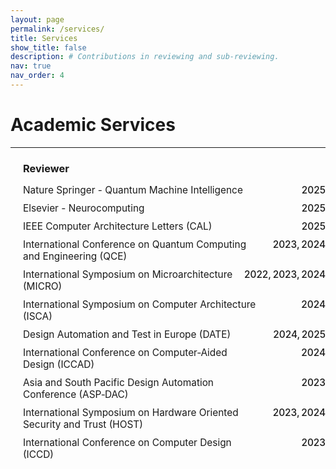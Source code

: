 ```yaml
---
layout: page
permalink: /services/
title: Services
show_title: false
description: # Contributions in reviewing and sub-reviewing.
nav: true
nav_order: 4
---
```


<!-- ### Reviewer

- **International Conference on Quantum Computing and Engineering (QCE)**: 2023, 2024
- **International Symposium on Microarchitecture (MICRO)**: 2022, 2023, 2024
- **International Symposium on Computer Architecture (ISCA)**: 2024
- **Design Automation and Test in Europe (DATE)**: 2024, 2025
- **International Conference on Computer-Aided Design (ICCAD)**: 2024
- **Asia and South Pacific Design Automation Conference (ASP-DAC)**: 2023
- **International Symposium on Hardware Oriented Security and Trust (HOST)**: 2023, 2024
- **International Conference on Computer Design (ICCD)**: 2023 

--- -->

# Academic Services

---

<div class="timeline">
  <div class="timeline-item">
    <h3>Reviewer</h3>
    <ul class="service-list">
      <li><span class="venue">Nature Springer - Quantum Machine Intelligence</span><span class="years">2025</span></li>
      <li><span class="venue">Elsevier - Neurocomputing</span><span class="years">2025</span></li>
      <li><span class="venue">IEEE Computer Architecture Letters (CAL)</span><span class="years">2025</span></li>
      <li><span class="venue">International Conference on Quantum Computing and Engineering (QCE)</span><span class="years">2023, 2024</span></li>
      <li><span class="venue">International Symposium on Microarchitecture (MICRO)</span><span class="years">2022, 2023, 2024</span></li>
      <li><span class="venue">International Symposium on Computer Architecture (ISCA)</span><span class="years">2024</span></li>
      <li><span class="venue">Design Automation and Test in Europe (DATE)</span><span class="years">2024, 2025</span></li>
      <li><span class="venue">International Conference on Computer‑Aided Design (ICCAD)</span><span class="years">2024</span></li>
      <li><span class="venue">Asia and South Pacific Design Automation Conference (ASP‑DAC)</span><span class="years">2023</span></li>
      <li><span class="venue">International Symposium on Hardware Oriented Security and Trust (HOST)</span><span class="years">2023, 2024</span></li>
      <li><span class="venue">International Conference on Computer Design (ICCD)</span><span class="years">2023</span></li>
    </ul>
  </div>
</div>

<style>
  .timeline {
    border-left: 2px solid var(--global-theme-color);
    padding-left: 20px;
  }
  .timeline-item { margin-bottom: 20px; }
  .timeline-item h3 {
    color: var(--global-theme-color);
    font-weight: bold;
    margin-bottom: 10px;
  }

  /* ---------- list + alignment tweaks ---------- */
  .service-list {           /* replaces .timeline-item ul */
    list-style: none;
    margin: 0;
    padding: 0;
    font-size: 1.1em;
  }
  .service-list li {
    display: flex;          /* 2‑column layout */
    justify-content: space-between;
    gap: 1rem;
    padding: 5px 0;
  }
  .venue { flex: 1 1 auto; }         /* wraps naturally */
  .years {
    flex: 0 0 90px;         /* fixed width keeps a neat column */
    text-align: right;
    white-space: nowrap;
    color: var(--global-theme-color);
    font-weight: 500;
  }
</style>


